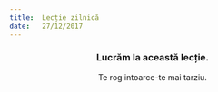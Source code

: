 ```yaml
---
title:  Lecție zilnică
date:   27/12/2017
---
```


### <center>Lucrăm la această lecție.</center>
<center>Te rog intoarce-te mai tarziu.</center>